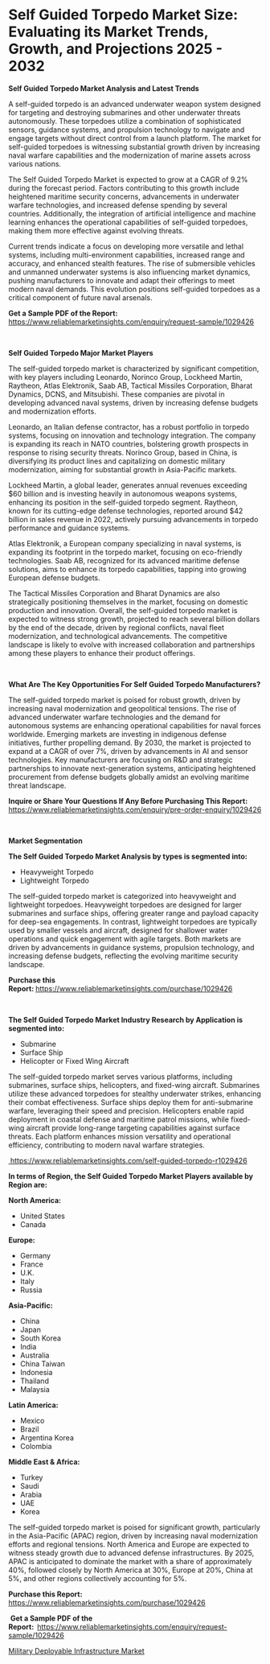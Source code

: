 <p><h1>Self Guided Torpedo Market Size: Evaluating its Market Trends, Growth, and Projections 2025 - 2032</h1></p><p><strong>Self Guided Torpedo Market Analysis and Latest Trends</strong></p>
<p><p>A self-guided torpedo is an advanced underwater weapon system designed for targeting and destroying submarines and other underwater threats autonomously. These torpedoes utilize a combination of sophisticated sensors, guidance systems, and propulsion technology to navigate and engage targets without direct control from a launch platform. The market for self-guided torpedoes is witnessing substantial growth driven by increasing naval warfare capabilities and the modernization of marine assets across various nations.</p><p>The Self Guided Torpedo Market is expected to grow at a CAGR of 9.2% during the forecast period. Factors contributing to this growth include heightened maritime security concerns, advancements in underwater warfare technologies, and increased defense spending by several countries. Additionally, the integration of artificial intelligence and machine learning enhances the operational capabilities of self-guided torpedoes, making them more effective against evolving threats.</p><p>Current trends indicate a focus on developing more versatile and lethal systems, including multi-environment capabilities, increased range and accuracy, and enhanced stealth features. The rise of submersible vehicles and unmanned underwater systems is also influencing market dynamics, pushing manufacturers to innovate and adapt their offerings to meet modern naval demands. This evolution positions self-guided torpedoes as a critical component of future naval arsenals.</p></p>
<p><strong>Get a Sample PDF of the Report:&nbsp;</strong> <a href="https://www.reliablemarketinsights.com/enquiry/request-sample/1029426?utm_campaign=2769&utm_medium=2&utm_source=Github&utm_content=ia&utm_term=21032025&utm_id=self-guided-torpedo">https://www.reliablemarketinsights.com/enquiry/request-sample/1029426</a></p>
<p>&nbsp;</p>
<p><strong>Self Guided Torpedo Major Market Players</strong></p>
<p><p>The self-guided torpedo market is characterized by significant competition, with key players including Leonardo, Norinco Group, Lockheed Martin, Raytheon, Atlas Elektronik, Saab AB, Tactical Missiles Corporation, Bharat Dynamics, DCNS, and Mitsubishi. These companies are pivotal in developing advanced naval systems, driven by increasing defense budgets and modernization efforts.</p><p>Leonardo, an Italian defense contractor, has a robust portfolio in torpedo systems, focusing on innovation and technology integration. The company is expanding its reach in NATO countries, bolstering growth prospects in response to rising security threats. Norinco Group, based in China, is diversifying its product lines and capitalizing on domestic military modernization, aiming for substantial growth in Asia-Pacific markets.</p><p>Lockheed Martin, a global leader, generates annual revenues exceeding $60 billion and is investing heavily in autonomous weapons systems, enhancing its position in the self-guided torpedo segment. Raytheon, known for its cutting-edge defense technologies, reported around $42 billion in sales revenue in 2022, actively pursuing advancements in torpedo performance and guidance systems.</p><p>Atlas Elektronik, a European company specializing in naval systems, is expanding its footprint in the torpedo market, focusing on eco-friendly technologies. Saab AB, recognized for its advanced maritime defense solutions, aims to enhance its torpedo capabilities, tapping into growing European defense budgets.</p><p>The Tactical Missiles Corporation and Bharat Dynamics are also strategically positioning themselves in the market, focusing on domestic production and innovation. Overall, the self-guided torpedo market is expected to witness strong growth, projected to reach several billion dollars by the end of the decade, driven by regional conflicts, naval fleet modernization, and technological advancements. The competitive landscape is likely to evolve with increased collaboration and partnerships among these players to enhance their product offerings.</p></p>
<p>&nbsp;</p>
<p><strong>What Are The Key Opportunities For Self Guided Torpedo Manufacturers?</strong></p>
<p><p>The self-guided torpedo market is poised for robust growth, driven by increasing naval modernization and geopolitical tensions. The rise of advanced underwater warfare technologies and the demand for autonomous systems are enhancing operational capabilities for naval forces worldwide. Emerging markets are investing in indigenous defense initiatives, further propelling demand. By 2030, the market is projected to expand at a CAGR of over 7%, driven by advancements in AI and sensor technologies. Key manufacturers are focusing on R&D and strategic partnerships to innovate next-generation systems, anticipating heightened procurement from defense budgets globally amidst an evolving maritime threat landscape.</p></p>
<p><strong>Inquire or Share Your Questions If Any Before Purchasing This Report:</strong> <a href="https://www.reliablemarketinsights.com/enquiry/pre-order-enquiry/1029426?utm_campaign=2769&utm_medium=2&utm_source=Github&utm_content=ia&utm_term=21032025&utm_id=self-guided-torpedo">https://www.reliablemarketinsights.com/enquiry/pre-order-enquiry/1029426</a></p>
<p>&nbsp;</p>
<p><strong>Market Segmentation</strong></p>
<p><strong>The Self Guided Torpedo Market Analysis by types is segmented into:</strong></p>
<p><ul><li>Heavyweight Torpedo</li><li>Lightweight Torpedo</li></ul></p>
<p><p>The self-guided torpedo market is categorized into heavyweight and lightweight torpedoes. Heavyweight torpedoes are designed for larger submarines and surface ships, offering greater range and payload capacity for deep-sea engagements. In contrast, lightweight torpedoes are typically used by smaller vessels and aircraft, designed for shallower water operations and quick engagement with agile targets. Both markets are driven by advancements in guidance systems, propulsion technology, and increasing defense budgets, reflecting the evolving maritime security landscape.</p></p>
<p><strong>Purchase this Report:&nbsp;</strong><a href="https://www.reliablemarketinsights.com/purchase/1029426?utm_campaign=2769&utm_medium=2&utm_source=Github&utm_content=ia&utm_term=21032025&utm_id=self-guided-torpedo">https://www.reliablemarketinsights.com/purchase/1029426</a></p>
<p>&nbsp;</p>
<p><strong>The Self Guided Torpedo Market Industry Research by Application is segmented into:</strong></p>
<p><ul><li>Submarine</li><li>Surface Ship</li><li>Helicopter or Fixed Wing Aircraft</li></ul></p>
<p><p>The self-guided torpedo market serves various platforms, including submarines, surface ships, helicopters, and fixed-wing aircraft. Submarines utilize these advanced torpedoes for stealthy underwater strikes, enhancing their combat effectiveness. Surface ships deploy them for anti-submarine warfare, leveraging their speed and precision. Helicopters enable rapid deployment in coastal defense and maritime patrol missions, while fixed-wing aircraft provide long-range targeting capabilities against surface threats. Each platform enhances mission versatility and operational efficiency, contributing to modern naval warfare strategies.</p></p>
<p><a href="https://www.reliablemarketinsights.com/self-guided-torpedo-r1029426?utm_campaign=2769&utm_medium=2&utm_source=Github&utm_content=ia&utm_term=21032025&utm_id=self-guided-torpedo">&nbsp;https://www.reliablemarketinsights.com/self-guided-torpedo-r1029426</a></p>
<p><strong>In terms of Region, the Self Guided Torpedo Market Players available by Region are:</strong></p>
<p>
    <p> <strong> North America: </strong>
        <ul>
            <li>United States</li>
            <li>Canada</li>
        </ul>
        </p> 
    <p> <strong> Europe: </strong>
        <ul>
            <li>Germany</li>
            <li>France</li>
            <li>U.K.</li>
            <li>Italy</li>
            <li>Russia</li>
        </ul>
        </p> 
    <p> <strong> Asia-Pacific: </strong>
        <ul>
            <li>China</li>
            <li>Japan</li>
            <li>South Korea</li>
            <li>India</li>
            <li>Australia</li>
            <li>China Taiwan</li>
            <li>Indonesia</li>
            <li>Thailand</li>
            <li>Malaysia</li>
        </ul>
        </p> 
    <p> <strong> Latin America: </strong>
        <ul>
            <li>Mexico</li>
            <li>Brazil</li>
            <li>Argentina Korea</li>
            <li>Colombia</li>
        </ul>
        </p> 
    <p> <strong> Middle East & Africa: </strong>
        <ul>
            <li>Turkey</li>
            <li>Saudi</li>
            <li>Arabia</li>
            <li>UAE</li>
            <li>Korea</li>
        </ul>
    </p>
    </p>
<p><p>The self-guided torpedo market is poised for significant growth, particularly in the Asia-Pacific (APAC) region, driven by increasing naval modernization efforts and regional tensions. North America and Europe are expected to witness steady growth due to advanced defense infrastructures. By 2025, APAC is anticipated to dominate the market with a share of approximately 40%, followed closely by North America at 30%, Europe at 20%, China at 5%, and other regions collectively accounting for 5%.</p></p>
<p><strong>Purchase this Report: </strong><a href="https://www.reliablemarketinsights.com/purchase/1029426?utm_campaign=2769&utm_medium=2&utm_source=Github&utm_content=ia&utm_term=21032025&utm_id=self-guided-torpedo">https://www.reliablemarketinsights.com/purchase/1029426</a></p>
<p>&nbsp;<strong>Get a Sample PDF of the Report:&nbsp;&nbsp;</strong><a href="https://www.reliablemarketinsights.com/enquiry/request-sample/1029426?utm_campaign=2769&utm_medium=2&utm_source=Github&utm_content=ia&utm_term=21032025&utm_id=self-guided-torpedo">https://www.reliablemarketinsights.com/enquiry/request-sample/1029426</a></p>
<p><strong></strong></p>
<p><p><a href="https://github.com/dovbusmrking/Market-Research-Report-List-1/blob/main/military-deployable-infrastructure-market.md?utm_campaign=2769&utm_medium=2&utm_source=Github&utm_content=ia&utm_term=21032025&utm_id=self-guided-torpedo">Military Deployable Infrastructure Market</a></p></p>